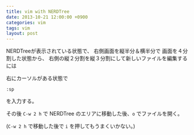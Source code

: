 ```yaml
---
title: vim with NERDTree
date: 2013-10-21 12:00:00 +0900
categories: vim
tags: vim
layout: post
---
```


NERDTreeが表示されている状態で、
右側画面を縦半分＆横半分で 画面を４分割した状態から、
右側の縦２分割を縦３分割にして新しいファイルを編集するには

右にカーソルがある状態で

`:sp`

を入力する。

その後 `C-w 2 h` で NERDTree のエリアに移動した後、`o` でファイルを開く。

(`C-w 2 h` で移動した後で `i` を押してもうまくいかない。)

